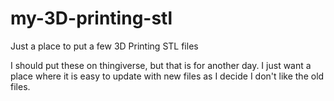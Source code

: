 # my-3D-printing-stl
Just a place to put a few 3D Printing STL files



I should put these on thingiverse, but that is for another day. I just want a place where it is easy to update with new files as I decide I don't like the old files.

